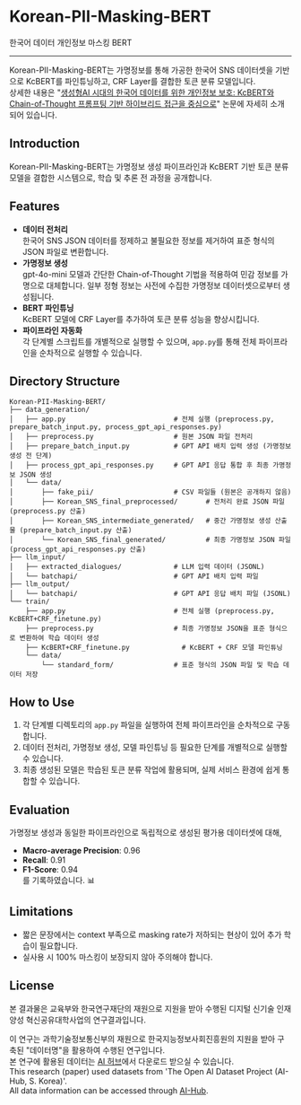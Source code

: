 
# Korean-PII-Masking-BERT  
한국어 데이터 개인정보 마스킹 BERT

---

Korean-PII-Masking-BERT는 가명정보를 통해 가공한 한국어 SNS 데이터셋을 기반으로 KcBERT를 파인튜닝하고, CRF Layer를 결합한 토큰 분류 모델입니다.  
상세한 내용은 "[생성형AI 시대의 한국어 데이터를 위한 개인정보 보호: KcBERT와 Chain-of-Thought 프롬프팅 기반 하이브리드 접근을 중심으로](https://www.earticle.net/Article/A463753)" 논문에 자세히 소개되어 있습니다.

## Introduction
Korean-PII-Masking-BERT는 가명정보 생성 파이프라인과 KcBERT 기반 토큰 분류 모델을 결합한 시스템으로, 학습 및 추론 전 과정을 공개합니다.

## Features
- **데이터 전처리**  
  한국어 SNS JSON 데이터를 정제하고 불필요한 정보를 제거하여 표준 형식의 JSON 파일로 변환합니다.
- **가명정보 생성**  
  gpt-4o-mini 모델과 간단한 Chain-of-Thought 기법을 적용하여 민감 정보를 가명으로 대체합니다. 일부 정형 정보는 사전에 수집한 가명정보 데이터셋으로부터 생성됩니다.
- **BERT 파인튜닝**  
  KcBERT 모델에 CRF Layer를 추가하여 토큰 분류 성능을 향상시킵니다.
- **파이프라인 자동화**  
  각 단계별 스크립트를 개별적으로 실행할 수 있으며, `app.py`를 통해 전체 파이프라인을 순차적으로 실행할 수 있습니다.

## Directory Structure
```plaintext
Korean-PII-Masking-BERT/
├── data_generation/
│   ├── app.py                           # 전체 실행 (preprocess.py, prepare_batch_input.py, process_gpt_api_responses.py)
│   ├── preprocess.py                    # 원본 JSON 파일 전처리
│   ├── prepare_batch_input.py           # GPT API 배치 입력 생성 (가명정보 생성 전 단계)
│   ├── process_gpt_api_responses.py     # GPT API 응답 통합 후 최종 가명정보 JSON 생성
│   └── data/
│       ├── fake_pii/                    # CSV 파일들 (원본은 공개하지 않음)
│       ├── Korean_SNS_final_preprocessed/       # 전처리 완료 JSON 파일 (preprocess.py 산출)
│       ├── Korean_SNS_intermediate_generated/   # 중간 가명정보 생성 산출물 (prepare_batch_input.py 산출)
│       └── Korean_SNS_final_generated/          # 최종 가명정보 JSON 파일 (process_gpt_api_responses.py 산출)
├── llm_input/
│   ├── extracted_dialogues/             # LLM 입력 데이터 (JSONL)
│   └── batchapi/                        # GPT API 배치 입력 파일
├── llm_output/
│   └── batchapi/                        # GPT API 응답 배치 파일 (JSONL)
└── train/
    ├── app.py                           # 전체 실행 (preprocess.py, KcBERT+CRF_finetune.py)
    ├── preprocess.py                    # 최종 가명정보 JSON을 표준 형식으로 변환하여 학습 데이터 생성
    ├── KcBERT+CRF_finetune.py             # KcBERT + CRF 모델 파인튜닝
    └── data/
        └── standard_form/               # 표준 형식의 JSON 파일 및 학습 데이터 저장
```

## How to Use
1. 각 단계별 디렉토리의 `app.py` 파일을 실행하여 전체 파이프라인을 순차적으로 구동합니다.
2. 데이터 전처리, 가명정보 생성, 모델 파인튜닝 등 필요한 단계를 개별적으로 실행할 수 있습니다.
3. 최종 생성된 모델은 학습된 토큰 분류 작업에 활용되며, 실제 서비스 환경에 쉽게 통합할 수 있습니다.

## Evaluation
가명정보 생성과 동일한 파이프라인으로 독립적으로 생성된 평가용 데이터셋에 대해,  
- **Macro-average Precision**: 0.96  
- **Recall**: 0.91  
- **F1-Score**: 0.94  
를 기록하였습니다. 📊

## Limitations
- 짧은 문장에서는 context 부족으로 masking rate가 저하되는 현상이 있어 추가 학습이 필요합니다.
- 실사용 시 100% 마스킹이 보장되지 않아 주의해야 합니다.

## License
본 결과물은 교육부와 한국연구재단의 재원으로 지원을 받아 수행된 디지털 신기술 인재양성 혁신공유대학사업의 연구결과입니다.

이 연구는 과학기술정보통신부의 재원으로 한국지능정보사회진흥원의 지원을 받아 구축된 "데이터명"을 활용하여 수행된 연구입니다.  
본 연구에 활용된 데이터는 [AI 허브](https://aihub.or.kr)에서 다운로드 받으실 수 있습니다.  
This research (paper) used datasets from 'The Open AI Dataset Project (AI-Hub, S. Korea)'.  
All data information can be accessed through [AI-Hub](https://www.aihub.or.kr).
